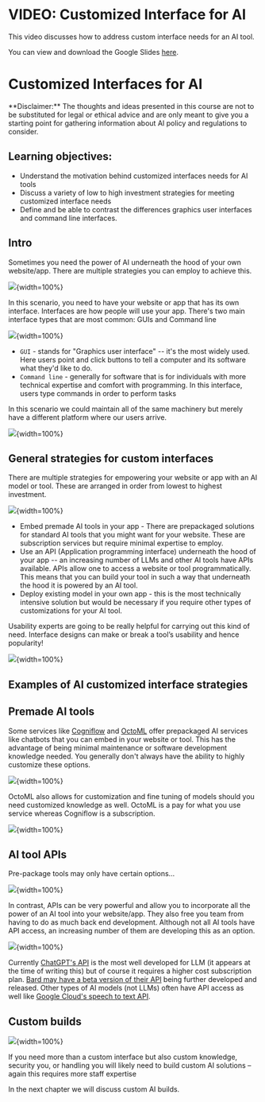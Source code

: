 # VIDEO: Customized Interface for AI

This video discusses how to address custom interface needs for an AI tool.

<!-- <iframe width="560" height="315" src="https://www.youtube-nocookie.com/embed/ID" title="YouTube video player" frameborder="0" allow="accelerometer; autoplay; clipboard-write; encrypted-media; gyroscope; picture-in-picture" allowfullscreen></iframe> -->

You can view and download the Google Slides [here](https://docs.google.com/presentation/d/1qrR_FHMrYr4ZUgghC5FE4sJ107uv7QPisyGPTPI4I1g/edit).

# Customized Interfaces for AI

<div class = disclaimer>
**Disclaimer:** The thoughts and ideas presented in this course are not to be substituted for legal or ethical advice and are only meant to give you a starting point for gathering information about AI policy and regulations to consider.
</div>

## Learning objectives:

- Understand the motivation behind customized interfaces needs for AI tools
- Discuss a variety of low to high investment strategies for meeting customized interface needs
- Define and be able to contrast the differences graphics user interfaces and command line interfaces.

## Intro

Sometimes you need the power of AI underneath the hood of your own website/app. There are multiple strategies you can employ to achieve this.

![](03f-Determining-AI-Needs-interface_files/figure-docx//1qrR_FHMrYr4ZUgghC5FE4sJ107uv7QPisyGPTPI4I1g_g2a0db34665a_0_6.png){width=100%}

In this scenario, you need to have your website or app that has its own interface. Interfaces are how people will use your app. There's two main interface types that are most common: GUIs and Command line

![](03f-Determining-AI-Needs-interface_files/figure-docx//1qrR_FHMrYr4ZUgghC5FE4sJ107uv7QPisyGPTPI4I1g_g2a672011b50_0_4.png){width=100%}
- `GUI` - stands for "Graphics user interface" -- it's the most widely used. Here users point and click buttons to tell a computer and its software what they'd like to do.
- `Command line` - generally for software that is for individuals with more technical expertise and comfort with programming. In this interface, users type commands in order to perform tasks

In this scenario we could maintain all of the same machinery but merely have a different platform where our users arrive.

![](03f-Determining-AI-Needs-interface_files/figure-docx//1qrR_FHMrYr4ZUgghC5FE4sJ107uv7QPisyGPTPI4I1g_g2a672011b50_0_519.png){width=100%}

## General strategies for custom interfaces

There are multiple strategies for empowering your website or app with an AI model or tool. These are arranged in order from lowest to highest investment.

![](03f-Determining-AI-Needs-interface_files/figure-docx//1qrR_FHMrYr4ZUgghC5FE4sJ107uv7QPisyGPTPI4I1g_g2a672011b50_0_165.png){width=100%}

- Embed premade AI tools in your app - There are prepackaged solutions for standard AI tools that you might want for your website. These are subscription services but require minimal expertise to employ.
- Use an API (Application programming interface) underneath the hood of your app -- an increasing number of LLMs and other AI tools have APIs available. APIs allow one to access a website or tool programmatically. This means that you can build your tool in such a way that underneath the hood it is powered by an AI tool.
- Deploy existing model in your own app - this is the most technically intensive solution but would be necessary if you require other types of customizations for your AI tool.

Usability experts are going to be really helpful for carrying out this kind of need. Interface designs can make or break a tool’s usability and hence popularity!


![](03f-Determining-AI-Needs-interface_files/figure-docx//1qrR_FHMrYr4ZUgghC5FE4sJ107uv7QPisyGPTPI4I1g_g2a6bf36de90_0_0.png){width=100%}

## Examples of AI customized interface strategies

## Premade AI tools

Some services like [Cogniflow](https://www.cogniflow.ai/ai-playground) and [OctoML](https://octoml.ai/) offer prepackaged AI services like chatbots that you can embed in your website or tool. This has the advantage of being minimal maintenance or software development knowledge needed. You generally don't always have the ability to highly customize these options.

![](03f-Determining-AI-Needs-interface_files/figure-docx//1qrR_FHMrYr4ZUgghC5FE4sJ107uv7QPisyGPTPI4I1g_g2a672011b50_0_328.png){width=100%}

OctoML also allows for customization and fine tuning of models should you need customized knowledge as well. OctoML is a pay for what you use service whereas Cogniflow is a subscription.

![](03f-Determining-AI-Needs-interface_files/figure-docx//1qrR_FHMrYr4ZUgghC5FE4sJ107uv7QPisyGPTPI4I1g_g2a672011b50_0_328.png){width=100%}

## AI tool APIs

Pre-package tools may only have certain options…

![](03f-Determining-AI-Needs-interface_files/figure-docx//1qrR_FHMrYr4ZUgghC5FE4sJ107uv7QPisyGPTPI4I1g_g2a672011b50_0_511.png){width=100%}

In contrast, APIs can be very powerful and allow you to incorporate all the power of an AI tool into your website/app. They also free you team from having to do as much back end development. Although not all AI tools have API access, an increasing number of them are developing this as an option.

![](03f-Determining-AI-Needs-interface_files/figure-docx//1qrR_FHMrYr4ZUgghC5FE4sJ107uv7QPisyGPTPI4I1g_g2a672011b50_0_336.png){width=100%}

Currently [ChatGPT's API](https://openai.com/pricing) is the most well developed for LLM (it appears at the time of writing this) but of course it requires a higher cost subscription plan. [Bard may have a beta version of their API](https://medium.com/@novita_ai/how-to-use-google-bard-api-57a14d95bfa3) being further developed and released. Other types of AI models (not LLMs) often have API access as well like [Google Cloud's speech to text API](https://cloud.google.com/speech-to-text).

## Custom builds

![](03f-Determining-AI-Needs-interface_files/figure-docx//1qrR_FHMrYr4ZUgghC5FE4sJ107uv7QPisyGPTPI4I1g_g2a672011b50_0_515.png){width=100%}

If you need more than a custom interface but also custom knowledge, security you, or handling you will likely need to build custom AI solutions – again this requires more staff expertise

In the next chapter we will discuss custom AI builds.
